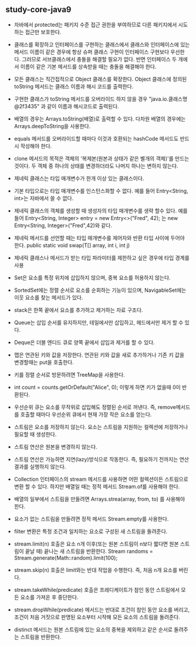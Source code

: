 ## study-core-java9

- 자바에서 protected는 패키지 수준 접근 권한을 부여하므로 다른 패키지에서 시도하는 접근만 보호한다.
- 클래스를 확장하고 인터페이스를 구현하는 클래스에서 클래스와 인터페이스에 있는 메서드 이름이 같은 경우에 항상 슈퍼 클래스 
  구현이 인터페이스 구현보다 우선한다. 그러므로 서브클래스에서 충돌을 해결할 필요가 없다. 반면 인터페이스 두 개에서 이름이 
  같은 기본 메서드를 상속받을 때는 충돌을 해결해야 한다. 
- 모든 클래스는 직간접적으로 Object 클래스를 확장한다. Object 클래스에 정의된 toString 메서드는 클래스 이름과 해시 코드를 출력한다.
- 구현한 클래스가 toString 메서드를 오버라이드 하지 않을 경우 "java.io.클래스명@2f3435" 과 같이 이름과 해시코드로 출력된다.
- 배열의 경우는 Arrays.toString(배열)로 출력할 수 있다. 다차원 배열의 경우에는 Arrays.deepToString을 사용한다.
- equals 메서드를 오버라이드할 때마다 이것과 호환되는 hashCode 메서드도 반드시 작성해야 한다. 
- clone 메서드의 목적은 객체의 '복제본(원본과 상태가 같은 별개의 객체)'를 만드는 것이다. 두 객체 중 하나의 상태를 변경하더라도 나머지 하나는 변하지 않는다. 


- 제네릭 클래스는 타입 매개변수가 한개 이상 있는 클래스이다. 
- 기본 타입으로는 타입 매개변수를 인스턴스화할 수 없다. 예를 들어 Entry<String, int>는 자바에서 쓸 수 없다. 
- 제네릭 클래스의 객체를 생성할 때 생성자의 타입 매개변수를 생략 할수 있다. 
  예를 들어 Entry<String, Integer> entry = new Entry<>("Fred", 42); 는 new Entry<String, Integer>("Fred",42)와 같다.
- 제네릭 메서드를 선언할 때는 타입 매개변수를 제어자와 반환 타입 사이에 두어야 한다.
  public static <T> void swap(T[] array, int i, int j)
- 제네릭 클래스나 메서드가 받는 타입 파라미터를 제한하고 싶은 경우에 타입 경계를 사용


- Set은 요소를 특정 위치에 삽입하지 않으며, 중복 요소를 허용하지 않는다.
- SortedSet에는 정렬 순서로 요소를 순회하는 기능이 있으며, NavigableSet에는 이웃 요소를 찾는 메서드가 있다. 
- stack은 한쪽 끝에서 요소를 추가하고 제거하는 자료 구조다. 
- Queue는 삽입 순서를 유지하지만, 테일에서만 삽입하고, 헤드에서만 제거 할 수 있다. 
- Deque은 더블 엔디드 큐로 양쪽 끝에서 삽입과 제거를 할 수 있다. 
- 맵은 연관된 키와 값을 저장한다. 연관된 키와 값을 새로 추가하거나 기존 키 값을 변경할때는 put을 호출한다. 
- 키를 정렬 순서로 방문하려면 TreeMap을 사용한다. 
- int count = counts.getOrDefault("Alice", 0); 이렇게 하면 키가 없을때 0이 반환된다.
- 우선순위 큐는 요소를 무작위로 삽입해도 정렬된 순서로 꺼낸다. 즉, remove메서드를 호출할 때마다 우선순위 큐에서 현재 가장 작은 요소를 얻는다. 


- 스트림은 요소를 저장하지 않는다. 요소는 스트림을 지원하는 컬렉션에 저장하거나 필요할 때 생성한다.
- 스트림 연산은 원본을 변경하지 않는다. 
- 스트림 연산은 가능하면 지연(lazy)방식으로 작동한다. 즉, 필요하기 전까지는 연산 결과를 실행하지 않는다. 
- Collection 인터페이스의 stream 메서드를 사용하면 어떤 컬렉션이든 스트림으로 변환 할 수 있다. 하지만 배열일 때는 정적 메서드 Stream.of를 사용해야 한다. 
- 배열의 일부에서 스트림을 만들려면 Arrays.strea(array, from, to) 를 사용해야 한다.
- 요소가 없는 스트림을 만들려면 정적 메서드 Stream.empty를 사용한다. 
- filter 변환은 특정 조건과 일치하는 요소로 구성된 새 스트림을 돌려준다. 
- stream.limit(n) 호출은 요소 n개 이후(또는 원본 스트림이 n보다 짧다면 원본 스트림이 끝날 때) 끝나는 새 스트림을 반환한다. 
  Stream<Double> randoms = Stream.generate(Math::random).limit(100);
- stream.skip(n) 호출은 limit와는 반대 작업을 수행한다. 즉, 처음 n개 요소를 버린다. 
- stream.takeWhile(predicate) 호출은 프레디케이트가 참인 동안 스트림에서 모든 요소를 가져온 후 중단한다. 
- stream.dropWhile(predicate) 메서드는 반대로 조건이 참인 동안 요소를 버리고, 조건이 처음 거짓으로 판명된 요소부터 시작해 모든 요소의 스트림을 돌려준다. 
- distinct 메서드는 원본 스트림에 있는 요소의 중복을 제외하고 같은 순서로 돌려주는 스트림을 반환한다. 
